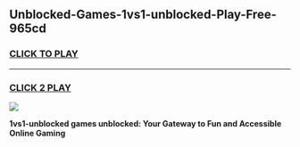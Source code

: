 
## Unblocked-Games-1vs1-unblocked-Play-Free-965cd
<h3>
<a href="https://premium76.site?title=1vs1-unblocked&ref=23A">CLICK TO PLAY</a></h3>
<hr>

<h3>
<a href="https://premium76.site?title=1vs1-unblocked&ref=23A">CLICK 2 PLAY</a>
  
</h3>

<a href="https://premium76.site?title=1vs1-unblocked&ref=23A"><img src="https://clearcache.store/games.png"></a>


**1vs1-unblocked games unblocked: Your Gateway to Fun and Accessible Online Gaming**
